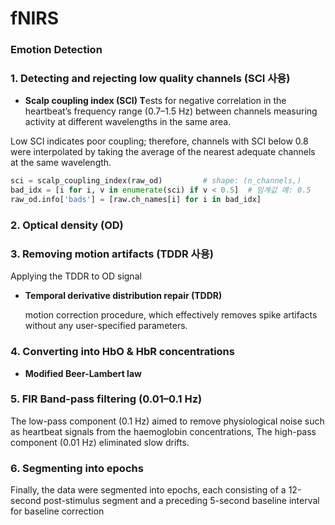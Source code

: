 # fNIRS
### Emotion Detection

### 1. Detecting and rejecting low quality channels (SCI 사용)

- **Scalp coupling index (SCI)
T**ests for negative correlation in the heartbeat’s frequency range (0.7–1.5 Hz) between channels measuring activity at different wavelengths in the same area.

Low SCI indicates poor coupling; therefore, channels with SCI below 0.8 were interpolated by taking the average of the nearest adequate channels at the same wavelength.

```python
sci = scalp_coupling_index(raw_od)         # shape: (n_channels,)
bad_idx = [i for i, v in enumerate(sci) if v < 0.5]  # 임계값 예: 0.5
raw_od.info['bads'] = [raw.ch_names[i] for i in bad_idx]

```

### 2. Optical density (OD)

### 3. Removing motion artifacts (TDDR 사용)

Applying the TDDR to OD signal

- **Temporal derivative distribution repair (TDDR)**
    
    motion correction procedure, which effectively removes spike artifacts without any user-specified parameters.
    

### 4. Converting into HbO & HbR concentrations

- **Modified Beer-Lambert law**

### 5. FIR Band-pass filtering (0.01–0.1 Hz)

The low-pass component (0.1 Hz) aimed to remove physiological noise such as heartbeat signals from the haemoglobin concentrations,
The high-pass component (0.01 Hz) eliminated slow drifts. 

### 6. Segmenting into epochs

Finally, the data were segmented into epochs, each consisting of a 12-second post-stimulus segment and a preceding 5-second baseline interval for baseline correction
